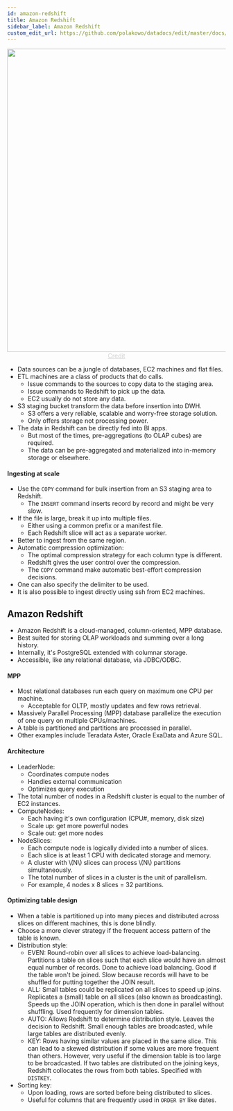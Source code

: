 ```yaml
---
id: amazon-redshift
title: Amazon Redshift
sidebar_label: Amazon Redshift
custom_edit_url: https://github.com/polakowo/datadocs/edit/master/docs/big-data/amazon-redshift.md
---
```


<center><img width=700 src="/datadocs/assets/redshift-etl.png"/></center>
<center><a href="https://youtu.be/JQEAYabMr20" style="color: lightgrey">Credit</a></center>

- Data sources can be a jungle of databases, EC2 machines and flat files.
- ETL machines are a class of products that do calls.
    - Issue commands to the sources to copy data to the staging area.
    - Issue commands to Redshift to pick up the data.
    - EC2 usually do not store any data.
- S3 staging bucket transform the data before insertion into DWH.
    - S3 offers a very reliable, scalable and worry-free storage solution.
    - Only offers storage not processing power.
- The data in Redshift can be directly fed into BI apps.
    - But most of the times, pre-aggregations (to OLAP cubes) are required.
    - The data can be pre-aggregated and materialized into in-memory storage or elsewhere.

#### Ingesting at scale

- Use the `COPY` command for bulk insertion from an S3 staging area to Redshift.
    - The `INSERT` command inserts record by record and might be very slow.
- If the file is large, break it up into multiple files.
    - Either using a common prefix or a manifest file.
    - Each Redshift slice will act as a separate worker.
- Better to ingest from the same region.
- Automatic compression optimization:
    - The optimal compression strategy for each column type is different.
    - Redshift gives the user control over the compression.
    - The `COPY` command make automatic best-effort compression decisions.
- One can also specify the delimiter to be used.
- It is also possible to ingest directly using ssh from EC2 machines.

## Amazon Redshift

- Amazon Redshift is a cloud-managed, column-oriented, MPP database.
- Best suited for storing OLAP workloads and summing over a long history.
- Internally, it's PostgreSQL extended with columnar storage.
- Accessible, like any relational database, via JDBC/ODBC.

#### MPP

- Most relational databases run each query on maximum one CPU per machine.
    - Acceptable for OLTP, mostly updates and few rows retrieval.
- Massively Parallel Processing (MPP) database parallelize the execution of one query on multiple CPUs/machines.
- A table is partitioned and partitions are processed in parallel. 
- Other examples include Teradata Aster, Oracle ExaData and Azure SQL.

#### Architecture

- LeaderNode:
    - Coordinates compute nodes
    - Handles external communication
    - Optimizes query execution
- The total number of nodes in a Redshift cluster is equal to the number of EC2 instances.
- ComputeNodes:
    - Each having it's own configuration (CPU#, memory, disk size)
    - Scale up: get more powerful nodes
    - Scale out: get more nodes
- NodeSlices:
    - Each compute node is logically divided into a number of slices.
    - Each slice is at least 1 CPU with dedicated storage and memory.
    - A cluster with \\(N\\) slices can process \\(N\\) partitions simultaneously.
    - The total number of slices in a cluster is the unit of parallelism.
    - For example, 4 nodes x 8 slices = 32 partitions.

#### Optimizing table design

- When a table is partitioned up into many pieces and distributed across slices on different machines, this is done blindly.
- Choose a more clever strategy if the frequent access pattern of the table is known.
- Distribution style:
    - EVEN: Round-robin over all slices to achieve load-balancing. Partitions a table on slices such that each slice would have an almost equal number of records. Done to achieve load balancing. Good if the table won't be joined. Slow because records will have to be shuffled for putting together the JOIN result.
    - ALL: Small tables could be replicated on all slices to speed up joins. Replicates a (small) table on all slices (also known as broadcasting). Speeds up the JOIN operation, which is then done in parallel without shuffling. Used frequently for dimension tables. 
    - AUTO: Allows Redshift to determine distribution style. Leaves the decision to Redshift. Small enough tables are broadcasted, while large tables are distributed evenly.
    - KEY: Rows having similar values are placed in the same slice. This can lead to a skewed distribution if some values are more frequent than others. However, very useful if the dimension table is too large to be broadcasted. If two tables are distributed on the joining keys, Redshift collocates the rows from both tables. Specified with `DISTKEY`.
- Sorting key:
    - Upon loading, rows are sorted before being distributed to slices.
    - Useful for columns that are frequently used in `ORDER BY` like dates.